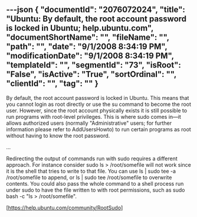 ---json
{
  "documentId": "2076072024",
  "title": "Ubuntu: By default, the root account password is locked in Ubuntu; help.ubuntu.com",
  "documentShortName": "",
  "fileName": "",
  "path": "",
  "date": "9/1/2008 8:34:19 PM",
  "modificationDate": "9/1/2008 8:34:19 PM",
  "templateId": "",
  "segmentId": "73",
  "isRoot": "False",
  "isActive": "True",
  "sortOrdinal": "",
  "clientId": "",
  "tag": ""
}
---

By default, the root account password is locked in Ubuntu. This means that you cannot login as root directly or use the su command to become the root user. However, since the root account physically exists it is still possible to run programs with root-level privileges. This is where sudo comes in—it allows authorized users (normally &quot;Administrative&quot; users; for further information please refer to AddUsersHowto) to run certain programs as root without having to know the root password.

…

Redirecting the output of commands run with sudo requires a different approach. For instance consider sudo ls &gt; /root/somefile will not work since it is the shell that tries to write to that file. You can use ls | sudo tee -a /root/somefile to append, or ls | sudo tee /root/somefile to overwrite contents. You could also pass the whole command to a shell process run under sudo to have the file written to with root permissions, such as sudo bash -c &quot;ls &gt; /root/somefile&quot;.

[https://help.ubuntu.com/community/RootSudo]

